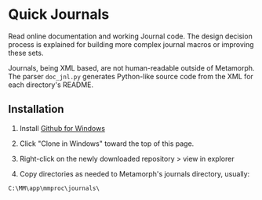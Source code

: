 Quick Journals
==============
Read online documentation and working Journal code.  The design decision process
is explained for building more complex journal macros or improving these sets.

Journals, being XML based, are not human-readable outside of Metamorph.  The
parser `doc_jnl.py` generates Python-like source code from the XML for each
directory's README.

Installation
------------
1.  Install [Github for Windows](http://windows.github.com/)

2.  Click "Clone in Windows" toward the top of this page.

3.  Right-click on the newly downloaded repository > view in explorer

4.  Copy directories as needed to Metamorph's journals directory, usually:
```
C:\MM\app\mmproc\journals\
```